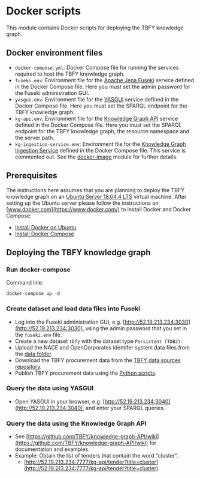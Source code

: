 # Docker scripts
This module contains Docker scripts for deploying the TBFY knowledge graph.

## Docker environment files
* `docker-compose.yml`: Docker Compose file for running the services required to host the TBFY knowledge graph.
* `fuseki.env`: Environment file for the [Apache Jena Fuseki](https://jena.apache.org/documentation/fuseki2/index.html) service defined in the Docker Compose file. Here you must set the admin password for the Fuseki administration GUI.
* `yasgui.env`: Environment file for the [YASGUI](https://github.com/TriplyDB/Yasgui) service defined in the Docker Compose file. Here you must set the SPARQL endpoint for the TBFY knowledge graph.
* `kg-api.env`: Environment file for the [Knowledge Graph API](https://github.com/TBFY/knowledge-graph-API) service defined in the Docker Compose file. Here you must set the SPARQL endpoint for the TBFY knowledge graph, the resource namespace and the server path.
* `kg-ingestion-service.env`: Environment file for the [Knowledge Graph Ingestion Service](https://github.com/TBFY/knowledge-graph-API) defined in the Docker Compose file. This service is commented out. See the [docker-image](https://github.com/TBFY/knowledge-graph/tree/master/docker-image) module for further details.

## Prerequisites

The instructions here assumes that you are planning to deploy the TBFY knowledge graph on an [Ubuntu Server 18.04.4 LTS](https://ubuntu.com/download/server) virtual machine. After setting up the Ubuntu server please follow the instructions on [www.docker.com](https://www.docker.com/) to install Docker and Docker Compose:
* [Install Docker on Ubuntu](https://docs.docker.com/install/linux/docker-ce/ubuntu/)
* [Install Docker Compose](https://docs.docker.com/compose/install/)

## Deploying the TBFY knowledge graph

### Run docker-compose
Command line:
```
docker-compose up -d
```
### Create dataset and load data files into Fuseki
* Log into the Fuseki administration GUI, e.g. [http://52.19.213.234:3030](http://52.19.213.234:3030), using the admin password that you set in the `fuseki.env` file.
* Create a new dataset `tbfy` with the dataset type `Persistent (TDB2)`.
* Upload the NACE and OpenCorporates identifer system data files from the [data folder](https://github.com/TBFY/knowledge-graph/tree/master/data).
* Download the TBFY procurement data from the [TBFY data sources repository](https://github.com/TBFY/data-sources).
* Publish TBFY procurement data using the [Python scripts](https://github.com/TBFY/knowledge-graph/tree/master/python-scripts).

### Query the data using YASGUI
* Open YASGUI in your browser, e.g. [http://52.19.213.234:3040](http://52.19.213.234:3040), and enter your SPARQL queries.

### Query the data using the Knowledge Graph API
* See [https://github.com/TBFY/knowledge-graph-API/wiki](https://github.com/TBFY/knowledge-graph-API/wiki) for documentation and examples.
* Example: Obtain the list of tenders that contain the word "cluster".
  * [http://52.19.213.234:7777/kg-api/tender?title=cluster](http://52.19.213.234:7777/kg-api/tender?title=cluster)
